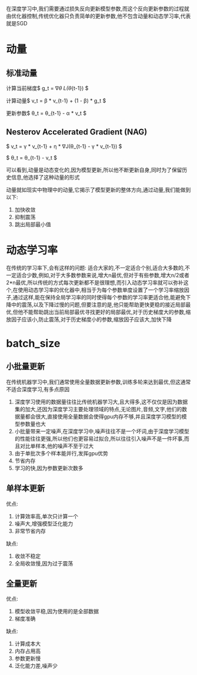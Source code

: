 在深度学习中,我们需要通过损失反向更新模型参数,而这个反向更新参数的过程就由优化器控制,传统优化器只负责简单的更新参数,他不包含动量和动态学习率,代表就是SGD

# 动量
## 标准动量
计算当前梯度$ g_t = ∇_θ L(θ_{t-1}) $

计算动量$ v_t = β * v_{t-1} + (1 - β) * g_t $

更新参数$ θ_t = θ_{t-1} - α * v_t $

## Nesterov Accelerated Gradient (NAG)
$ v_t = γ * v_{t-1} + η * ∇J(θ_{t-1} - γ * v_{t-1}) $

$ θ_t = θ_{t-1} - v_t $

可以看到,动量是动态变化的,因为模型更新,所以他不断更新自身,同时为了保留历史信息,他选择了这种动量的形式

动量就如现实中物理中的动量,它揭示了模型更新的整体方向,通过动量,我们能做到以下:

1. 加快收敛
2. 抑制震荡
3. 跳出局部最小值

# 动态学习率
在传统的学习率下,会有这样的问题: 适合大家的,不一定适合个别,适合大多数的,不一定适合少数,例如,对于大多数参数来说,增大n最优,但对于有些参数,增大n/2或者2*n最优,所以传统的方式每次更新都不是很理想,而引入动态学习率就可以弥补这个,在使用动态学习率的优化器中,相当于为每个参数单度设置了一个学习率缩放因子,通过这样,能在保持全局学习率的同时使得每个参数的学习率更适合他,能避免下降中的震荡,以及下降过慢的问题,但要注意的是,他只能帮助更快更稳的接近局部最优,但他不能帮助跳出当前局部最优寻找更好的局部最优,对于历史梯度大的参数,缩放因子应该小,防止震荡,对于历史梯度小的参数,缩放因子应该大,加快下降

# batch_size
## 小批量更新
在传统机器学习中,我们通常使用全量数据更新参数,训练多轮来达到最优,但这通常不适合深度学习,有多点原因

1. 深度学习使用的数据量往往比传统机器学习大,且大得多,这不仅仅是因为数据集的加大,还因为深度学习主要处理领域的特点,无论图片,音频,文字,他们的数据量都会很大,直接使用全量数据会使得gpu内存不够,并且深度学习模型的模型参数量也大
2. 小批量带来一定噪声,在深度学习中,噪声往往不是一个坏词,由于深度学习模型的性能往往更强,所以他们也更容易过拟合,所以往往引入噪声不是一件坏事,而且对比单样本,他的噪声不至于过大
3. 由于单批次多个样本能并行,发挥gpu优势
4. 节省内存
5. 学习的快,因为参数更新次数多

## 单样本更新
优点:

1. 计算效率高,单次只计算一个
2. 噪声大,增强模型泛化能力
3. 非常节省内存

缺点:

1. 收敛不稳定
2. 全局收敛慢,因为过于震荡

## 全量更新
优点:

1. 模型收敛平稳,因为使用的是全部数据
2. 梯度准确

缺点:

1. 计算成本大
2. 内存占用高
3. 参数更新慢
4. 泛化能力差,噪声少







